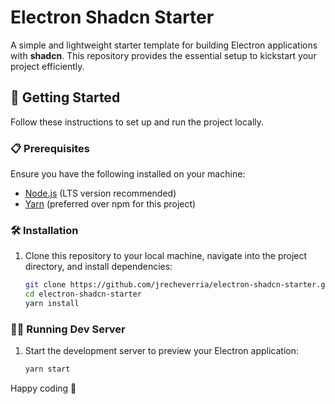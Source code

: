 # Electron Shadcn Starter

A simple and lightweight starter template for building Electron applications with **shadcn**. This repository provides the essential setup to kickstart your project efficiently.

## 🚀 Getting Started

Follow these instructions to set up and run the project locally.

### 📋 Prerequisites

Ensure you have the following installed on your machine:

- [Node.js](https://nodejs.org/) (LTS version recommended)
- [Yarn](https://yarnpkg.com/) (preferred over npm for this project)

### 🛠️ Installation

1. Clone this repository to your local machine, navigate into the project directory, and install dependencies:

   ```bash
   git clone https://github.com/jrecheverria/electron-shadcn-starter.git
   cd electron-shadcn-starter
   yarn install
   ```

### 🏃‍♂️ Running Dev Server

1. Start the development server to preview your Electron application:

    ```bash
    yarn start
    ```

Happy coding 🚀
